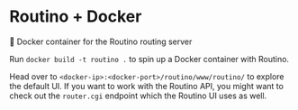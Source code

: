 # Routino + Docker
🚢 Docker container for the Routino routing server

Run `docker build -t routino .` to spin up a Docker container with Routino.

Head over to `<docker-ip>:<docker-port>/routino/www/routino/` to explore the default UI. If you want to work with the Routino API, you might want to check out the `router.cgi` endpoint which the Routino UI uses as well. 
